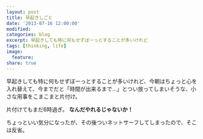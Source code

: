 ```yaml
---
layout: post
title: 早起きしごと
date: '2013-07-16 12:00:00'
modified:
categories: blog
excerpt: 早起きしても特に何もせずぼーっとすることが多いけれど
tags: [thinking, life]
image:
  feature:
share: true
---
```


早起きしても特に何もせずぼーっとすることが多いけれど、今朝はちょっと心を入れ替えて、今までだと「時間が出来るまで…」とつい放ってしまいそうな、小さな用事をこまこまと片付け。

片付けてもまだ6時過ぎ。 __なんだやれるじゃないか！__

ちょっといい気分になったが、その後ついネットサーフしてしまったので、そこは反省。